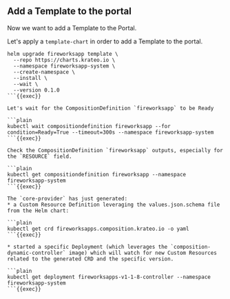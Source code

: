 ## Add a Template to the portal

Now we want to add a Template to the Portal.

Let's apply a `template-chart` in order to add a Template to the portal.

```plain
helm upgrade fireworksapp template \
  --repo https://charts.krateo.io \
  --namespace fireworksapp-system \
  --create-namespace \
  --install \
  --wait \
  --version 0.1.0
```{{exec}}

Let's wait for the CompositionDefinition `fireworksapp` to be Ready

```plain
kubectl wait compositiondefinition fireworksapp --for condition=Ready=True --timeout=300s --namespace fireworksapp-system
```{{exec}}

Check the CompositionDefinition `fireworksapp` outputs, especially for the `RESOURCE` field.

```plain
kubectl get compositiondefinition fireworksapp --namespace fireworksapp-system
```{{exec}}

The `core-provider` has just generated:
* a Custom Resource Definition leveraging the values.json.schema file from the Helm chart:

```plain
kubectl get crd fireworksapps.composition.krateo.io -o yaml
```{{exec}}

* started a specific Deployment (which leverages the `composition-dynamic-controller` image) which will watch for new Custom Resources related to the generated CRD and the specific version.

```plain
kubectl get deployment fireworksapps-v1-1-8-controller --namespace fireworksapp-system
```{{exec}}
